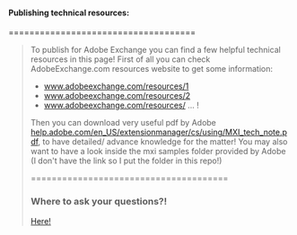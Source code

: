 #### Publishing technical resources:
====================================


> To publish for Adobe Exchange you can find a few helpful technical resources in this page!
> First of all you can check AdobeExchange.com resources website to get some information:
> - www.adobeexchange.com/resources/1
> - www.adobeexchange.com/resources/2
> - www.adobeexchange.com/resources/ ... !
>
> Then you can download very useful pdf by Adobe [help.adobe.com/en_US/extensionmanager/cs/using/MXI_tech_note.pdf](MXI_tech_note.pdf), to have detailed/ advance knowledge for the matter!
> You may also want to have a look inside the mxi samples folder provided by Adobe (I don't have the link so I put the folder in this repo!)
> 
> 
> 
> 
> ======================================
> ### Where to ask your questions?!
> [Here!](https://forums.adobe.com/community/creative_cloud/add-ons)
